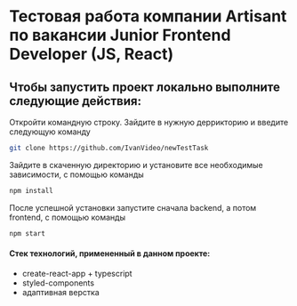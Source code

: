# Тестовая работа компании Artisant по вакансии Junior Frontend Developer (JS, React)
## Чтобы запустить проект локально выполните следующие действия:
Откройти командную строку. Зайдите в нужную деррикторию и введите следующую команду
```sh
git clone https://github.com/IvanVideo/newTestTask
```
Зайдите в скаченную директорию и установите все необходимые зависимости, с помощью команды
```sh
npm install
```
После успешной установки запустите сначала backend, а потом frontend, с помощью команды
```sh
npm start
```
#### Стек технологий, примененный в данном проекте:

* create-react-app + typescript
* styled-components
* адаптивная верстка
